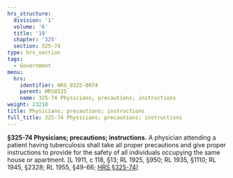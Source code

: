 ```yaml
---
hrs_structure:
  division: '1'
  volume: '6'
  title: '19'
  chapter: '325'
  section: 325-74
type: hrs_section
tags:
  - Government
menu:
  hrs:
    identifier: HRS_0325-0074
    parent: HRS0325
    name: 325-74 Physicians; precautions; instructions
weight: 23210
title: Physicians; precautions; instructions
full_title: 325-74 Physicians; precautions; instructions
---
```

**§325-74 Physicians; precautions; instructions.** A physician attending a patient having tuberculosis shall take all proper precautions and give proper instructions to provide for the safety of all individuals occupying the same house or apartment. [L 1911, c 118, §13; RL 1925, §950; RL 1935, §1110; RL 1945, §2328; RL 1955, §49-66; [HRS §325-74](/title-19/chapter-325/section-325-74/)]
